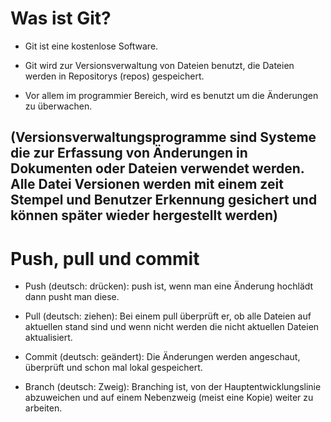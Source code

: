 # Was ist Git?


* Git ist eine kostenlose Software.

* Git wird zur Versionsverwaltung von Dateien benutzt, die Dateien werden in Repositorys (repos) gespeichert.

* Vor allem im programmier Bereich, wird es benutzt um die Änderungen zu überwachen.

(Versionsverwaltungsprogramme sind Systeme die zur Erfassung von Änderungen in Dokumenten oder Dateien verwendet werden. Alle Datei Versionen werden mit einem zeit Stempel und Benutzer Erkennung gesichert und können später wieder hergestellt werden)
----------------------

# Push, pull und commit 

* Push (deutsch: drücken): push ist, wenn man eine Änderung hochlädt dann pusht man diese. 

* Pull (deutsch: ziehen): Bei einem pull überprüft er, ob alle Dateien auf aktuellen stand sind und wenn nicht werden die nicht aktuellen   Dateien aktualisiert. 

* Commit (deutsch: geändert): Die Änderungen werden angeschaut, überprüft und schon mal lokal gespeichert.

* Branch (deutsch: Zweig): Branching ist, von der Hauptentwicklungslinie abzuweichen und auf einem Nebenzweig (meist eine Kopie) weiter zu   arbeiten. 
 
